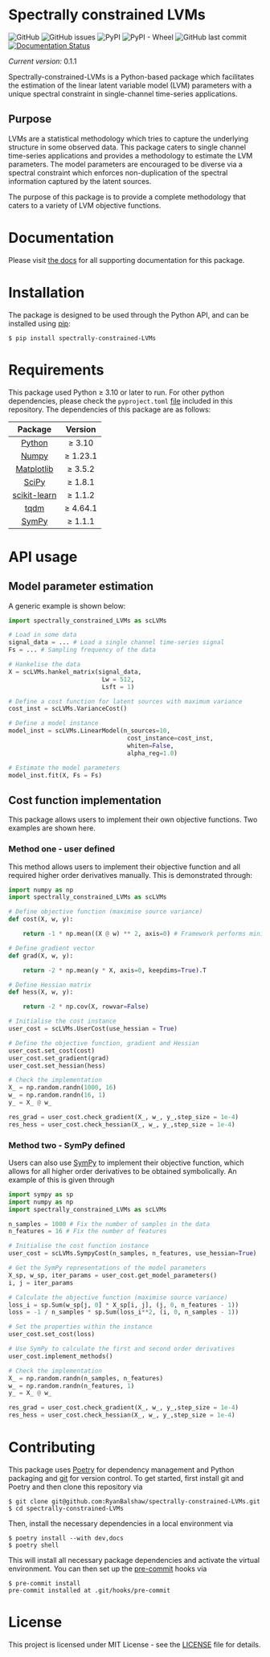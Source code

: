 # Spectrally constrained LVMs

![GitHub](https://img.shields.io/github/license/RyanBalshaw/spectrally-constrained-LVMs)
![GitHub issues](https://img.shields.io/github/issues-raw/RyanBalshaw/spectrally-constrained-LVMs)
![PyPI](https://img.shields.io/pypi/v/spectrally-constrained-lvms)
![PyPI - Wheel](https://img.shields.io/pypi/wheel/spectrally-constrained-lvms?color=blueviolet)
![GitHub last commit](https://img.shields.io/github/last-commit/RyanBalshaw/spectrally-constrained-LVMs)
[![Documentation Status](https://readthedocs.org/projects/spectrally-constrained-lvms/badge/?version=latest)](https://spectrally-constrained-lvms.readthedocs.io/en/latest/?badge=latest)

[//]: # (![Read the Docs]&#40;https://img.shields.io/readthedocs/spectrally-constrained-lvms&#41;)

*Current version:* 0.1.1

Spectrally-constrained-LVMs is a Python-based package which facilitates the estimation of the linear latent variable model (LVM) parameters with a unique spectral constraint in single-channel time-series applications.

## Purpose
LVMs are a statistical methodology which tries to capture the underlying structure in some observed data. This package caters to single channel time-series applications and provides a methodology to estimate the LVM parameters. The model parameters are encouraged to be diverse via a spectral constraint which enforces non-duplication of the spectral information captured by the latent sources.

The purpose of this package is to provide a complete methodology that caters to a variety of LVM objective functions.

# Documentation
Please visit [the docs](http://spectrally-constrained-lvms.readthedocs.io/) for all supporting documentation for this package.

# Installation
The package is designed to be used through the Python API, and  can be installed using [pip](https://pypi.org/project/pip/):
```console
$ pip install spectrally-constrained-LVMs
```

# Requirements

This package used Python ≥ 3.10 or later to run. For other python dependencies, please check the `pyproject.toml`
[file](https://github.com/RyanBalshaw/spectrally-constrained-LVMs/blob/main/pyproject.toml) included in this repository. The dependencies of this package are as follows:

|          Package                   	           | Version 	  |
|:----------------------------------------------:|:----------:|
|    [Python](https://www.python.org/)      	    | ≥ 3.10  	  |
|     [Numpy](https://numpy.org/)         	      | ≥ 1.23.1 	 |
|   [Matplotlib](https://matplotlib.org/)    	   | ≥ 3.5.2 	  |
|     [SciPy](https://scipy.org/)         	      | ≥ 1.8.1 	  |
|  [scikit-learn](https://scikit-learn.org/)  	  | ≥ 1.1.2 	  |
|   [tqdm](https://github.com/tqdm/tqdm)     	   | ≥ 4.64.1 	 |
| [SymPy](https://www.sympy.org/en/index.html) 	 | ≥ 1.1.1 	  |

# API usage

## Model parameter estimation
A generic example is shown below:
```python
import spectrally_constrained_LVMs as scLVMs

# Load in some data
signal_data = ... # Load a single channel time-series signal
Fs = ... # Sampling frequency of the data

# Hankelise the data
X = scLVMs.hankel_matrix(signal_data,
                          Lw = 512,
                          Lsft = 1)

# Define a cost function for latent sources with maximum variance
cost_inst = scLVMs.VarianceCost()

# Define a model instance
model_inst = scLVMs.LinearModel(n_sources=10,
                                 cost_instance=cost_inst,
                                 whiten=False,
                                 alpha_reg=1.0)

# Estimate the model parameters
model_inst.fit(X, Fs = Fs)
```

## Cost function implementation
This package allows users to implement their own objective functions. Two examples are shown here.

### Method one - user defined

This method allows users to implement their objective function and all required higher order derivatives manually. This is demonstrated through:
```python
import numpy as np
import spectrally_constrained_LVMs as scLVMs

# Define objective function (maximise source variance)
def cost(X, w, y):

    return -1 * np.mean((X @ w) ** 2, axis=0) # Framework performs minimisation

# Define gradient vector
def grad(X, w, y):

    return -2 * np.mean(y * X, axis=0, keepdims=True).T

# Define Hessian matrix
def hess(X, w, y):

    return -2 * np.cov(X, rowvar=False)

# Initialise the cost instance
user_cost = scLVMs.UserCost(use_hessian = True)

# Define the objective function, gradient and Hessian
user_cost.set_cost(cost)
user_cost.set_gradient(grad)
user_cost.set_hessian(hess)

# Check the implementation
X_ = np.random.randn(1000, 16)
w_ = np.random.randn(16, 1)
y_ = X_ @ w_

res_grad = user_cost.check_gradient(X_, w_, y_,step_size = 1e-4)
res_hess = user_cost.check_hessian(X_, w_, y_,step_size = 1e-4)
```

### Method two - SymPy defined
Users can also use [SymPy](https://www.sympy.org/en/index.html) to implement their objective function, which allows for all higher order derivatives to be obtained symbolically. An example of this is given through
```python
import sympy as sp
import numpy as np
import spectrally_constrained_LVMs as scLVMs

n_samples = 1000 # Fix the number of samples in the data
n_features = 16 # Fix the number of features

# Initialise the cost function instance
user_cost = scLVMs.SympyCost(n_samples, n_features, use_hessian=True)

# Get the SymPy representations of the model parameters
X_sp, w_sp, iter_params = user_cost.get_model_parameters()
i, j = iter_params

# Calculate the objective function (maximise source variance)
loss_i = sp.Sum(w_sp[j, 0] * X_sp[i, j], (j, 0, n_features - 1))
loss = -1 / n_samples * sp.Sum(loss_i**2, (i, 0, n_samples - 1))

# Set the properties within the instance
user_cost.set_cost(loss)

# Use SymPy to calculate the first and second order derivatives
user_cost.implement_methods()

# Check the implementation
X_ = np.random.randn(n_samples, n_features)
w_ = np.random.randn(n_features, 1)
y_ = X_ @ w_

res_grad = user_cost.check_gradient(X_, w_, y_,step_size = 1e-4)
res_hess = user_cost.check_hessian(X_, w_, y_,step_size = 1e-4)
```

# Contributing
This package uses [Poetry](https://python-poetry.org/) for dependency management and Python packaging and [git](https://git-scm.com/) for version control. To get started, first install git and Poetry and then clone this repository via
```console
$ git clone git@github.com:RyanBalshaw/spectrally-constrained-LVMs.git
$ cd spectrally-constrained-LVMs
```

Then, install the necessary dependencies in a local environment via
```console
$ poetry install --with dev,docs
$ poetry shell
```

This will install all necessary package dependencies and activate the virtual environment. You can then set up the [pre-commit](https://pre-commit.com/) hooks via
```console
$ pre-commit install
pre-commit installed at .git/hooks/pre-commit
```

# License
This project is licensed under MIT License - see the [LICENSE](https://github.com/RyanBalshaw/spectrally-constrained-LVMs/blob/main/LICENSE) file for details.
